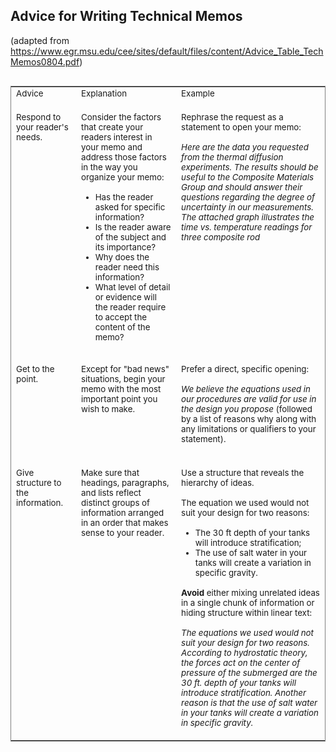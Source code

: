 ## Advice for Writing Technical Memos 

<table style='border-width:1px;border-style:solid' cellspacing=0 cellpadding=0>
 <tr>
  <td width=107 valign=top><span style='font-size:10.0pt;'>Advice</span></td>
  <td width=207 valign=top><span style='font-size:10.0pt;'>Explanation</span></td>
  <td width=393 valign=top><span style='font-size:10.0pt;'>Example</span></td>
 </tr>

 <tr>
  <td valign='top'><p><span style='font-size:10.0pt;'>
  Respond to your reader's needs.</span></p>
  </td>

<td valign=top><p><span style='font-size:10.0pt;'>
  Consider the factors that create your
  readers interest in your memo and address those factors in the way you
  organize your memo:</span></p>
  <span style='font-size:10.0pt;text-align:left'>
  <ul>
    <li>Has the reader asked for specific information?</li>
    <li>Is the reader aware of the subject and its importance?</li>
    <li>Why does the reader need this information?</li>
    <li>What level of detail or evidence will the reader require to accept the content of the memo?</li>
  </ul>
</span>
</td>
<td valign=top><p><span style='font-size:10.0pt;'>
  Rephrase the request as a statement to open your memo:</span></p>

  <p><i><span style='font-size:10.0pt;'>
  Here are the data you requested from the thermal diffusion experiments. The
  results should be useful to the Composite Materials Group and should answer
  their questions regarding the degree of uncertainty in our measurements. The
  attached graph illustrates the time vs. temperature readings for three
  composite rod</span></i></p>
  </td>
 </tr>

 <tr>
  <td valign=top>
  <p><span style='font-size:10.0pt;'>
  Get to the point.</span></p>
  </td>

<td valign=top>
  <p><span style='font-size:10.0pt;'>
  Except for "bad news" situations, begin your
  memo with the most important point you wish to make.</span></p>
  </td>

<td valign=top>
  <p><span style='font-size:10.0pt;'>
  Prefer a direct, specific opening:</span></p>
  <p><i><span style='font-size:10.0pt;'>
  We believe the equations used in our procedures are valid for use in the design
  you propose</span></i><span style='font-size:10.0pt;'>
  (followed by a list of reasons why along
  with any limitations or qualifiers to your statement).</span></p>
  </td>
 </tr>
 
 <tr>
  <td valign=top>
    <p><span style='font-size:10.0pt;'>
      Give structure to the information.</span></p>
  </td>
  <td valign=top>
    <p><span style='font-size:10.0pt;'>
      Make sure that headings, paragraphs, and lists reflect distinct 
      groups of information arranged in an order that makes sense to your reader.</span></p>
  </td>
  <td valign=top>
    <p><span style='font-size:10.0pt;'>
        Use a structure that reveals the hierarchy of ideas. </span></p>
    <p><span style='font-size:10.0pt;'>        
        The equation we used would not suit your design for two reasons: </span> </p>
      <span style='font-size:10.0pt;'>
        <ul>
          <li>The 30 ft depth of your tanks will introduce stratification;</li>
          <li>The use of salt water in your tanks will create a variation in specific gravity.</li>
        </ul>	
      </span>
      <p><span style='font-size:10.0pt;'>
        <b>Avoid</b> either mixing unrelated ideas in a single chunk of information or 
      hiding structure within linear text: 
          <br/><br/>      
      <i>The equations we used would not suit your design for two reasons. 
        According to hydrostatic theory, the forces act on the center of 
        pressure of the submerged are the 30 ft. depth of your tanks will introduce 
        stratification. Another reason is that the use of salt water in your 
        tanks will create a variation in specific gravity.</i>
      </span></p>
  </td>
</tr>

(adapted from https://www.egr.msu.edu/cee/sites/default/files/content/Advice_Table_TechMemos0804.pdf)




```python

```

